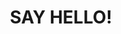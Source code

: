 ---
title : "SAY HELLO!"
bg_image: "images/backgrounds/contact-us-bg.jpg"
form_action: "https://mail.google.com/mail/u/0/?ogbl#inbox?compose=CllgCJNtfHwpNhkXbXgPmWsGVZDmPpnfjVzffztFbzlzqwntGJhhSDmxGBjNQkSZHtqJfbDKbFg" # works with https://formspree
name: "Name"
email: "Email"
message: "Message"
submit: "Submit"


# custom style
custom_class: "" 
custom_attributes: "" 
custom_css: ""
---